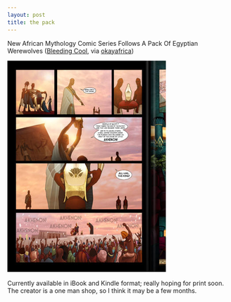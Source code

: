 ```yaml
---
layout: post
title: the pack
---
```


New African Mythology Comic Series Follows A Pack Of Egyptian Werewolves ([Bleeding Cool](http://www.bleedingcool.com/2015/03/15/the-pack/), via [okayafrica](http://www.okayafrica.com/news/the-pack-egyptian-werewolves-comic-series-paul-louise-julie))

![page from 'The Pack'](/images/the-pack.jpg 'a page from The Pack')

Currently available in iBook and Kindle format; really hoping for print soon. The creator is a one man shop, so I think it may be a few months.